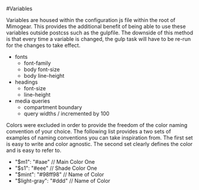 #Variables

Variables are housed within the configuration js file within the root of Mimogear. This provides the additional benefit of being able to use these variables outside postcss such as the gulpfile. The downside of this method is that every time a variable is changed, the gulp task will have to be re-run for the changes to take effect.

* fonts
  * font-family
  * body font-size
  * body line-height
* headings
  * font-size
  * line-height
* media queries
  * compartment boundary
  * query widths / incremented by 100

Colors were excluded in order to provide the freedom of the color naming convention of your choice. The following list provides a two sets of examples of naming conventions you can take inspiration from. The first set is easy to write and color agnostic. The second set clearly defines the color and is easy to refer to.

* "$m1": "#aae" // Main Color One
* "$s1": "#eee" // Shade Color One
* "$mint": "#98ff98" // Name of Color
* "$light-gray": "#ddd" // Name of Color
